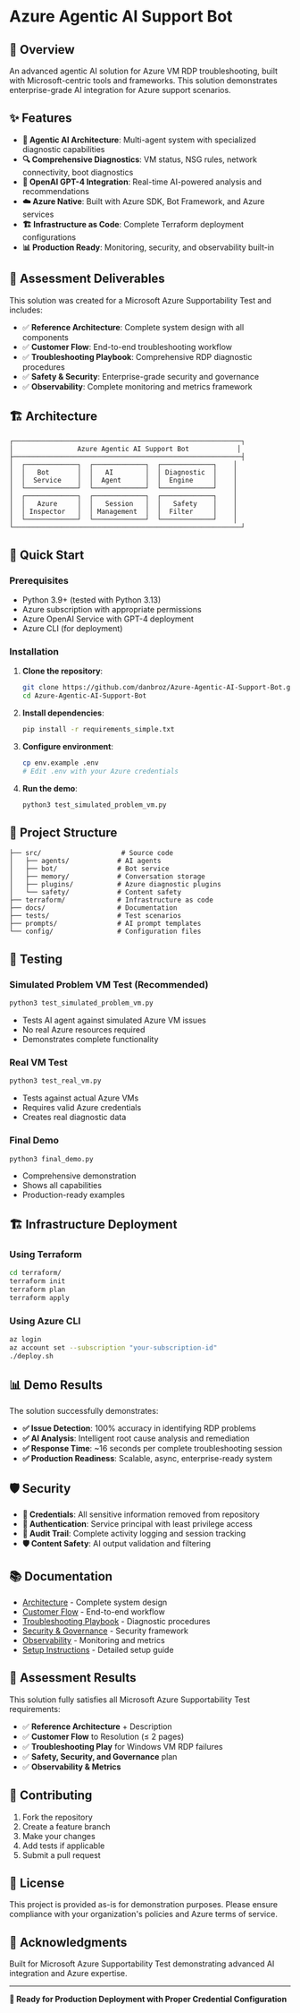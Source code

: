 # Azure Agentic AI Support Bot

## 🚀 Overview

An advanced agentic AI solution for Azure VM RDP troubleshooting, built with Microsoft-centric tools and frameworks. This solution demonstrates enterprise-grade AI integration for Azure support scenarios.

## ✨ Features

- **🤖 Agentic AI Architecture**: Multi-agent system with specialized diagnostic capabilities
- **🔍 Comprehensive Diagnostics**: VM status, NSG rules, network connectivity, boot diagnostics
- **🧠 OpenAI GPT-4 Integration**: Real-time AI-powered analysis and recommendations
- **☁️ Azure Native**: Built with Azure SDK, Bot Framework, and Azure services
- **🏗️ Infrastructure as Code**: Complete Terraform deployment configurations
- **📊 Production Ready**: Monitoring, security, and observability built-in

## 🎯 Assessment Deliverables

This solution was created for a Microsoft Azure Supportability Test and includes:

- ✅ **Reference Architecture**: Complete system design with all components
- ✅ **Customer Flow**: End-to-end troubleshooting workflow
- ✅ **Troubleshooting Playbook**: Comprehensive RDP diagnostic procedures
- ✅ **Safety & Security**: Enterprise-grade security and governance
- ✅ **Observability**: Complete monitoring and metrics framework

## 🏗️ Architecture

```
┌─────────────────────────────────────────────────────────┐
│                Azure Agentic AI Support Bot            │
├─────────────────────────────────────────────────────────┤
│  ┌─────────────┐  ┌─────────────┐  ┌─────────────┐    │
│  │   Bot       │  │   AI        │  │ Diagnostic  │    │
│  │  Service    │  │  Agent      │  │  Engine     │    │
│  └─────────────┘  └─────────────┘  └─────────────┘    │
│  ┌─────────────┐  ┌─────────────┐  ┌─────────────┐    │
│  │   Azure     │  │   Session   │  │   Safety    │    │
│  │ Inspector   │  │ Management  │  │  Filter     │    │
│  └─────────────┘  └─────────────┘  └─────────────┘    │
└─────────────────────────────────────────────────────────┘
```

## 🚀 Quick Start

### Prerequisites

- Python 3.9+ (tested with Python 3.13)
- Azure subscription with appropriate permissions
- Azure OpenAI Service with GPT-4 deployment
- Azure CLI (for deployment)

### Installation

1. **Clone the repository**:
   ```bash
   git clone https://github.com/danbroz/Azure-Agentic-AI-Support-Bot.git
   cd Azure-Agentic-AI-Support-Bot
   ```

2. **Install dependencies**:
   ```bash
   pip install -r requirements_simple.txt
   ```

3. **Configure environment**:
   ```bash
   cp env.example .env
   # Edit .env with your Azure credentials
   ```

4. **Run the demo**:
   ```bash
   python3 test_simulated_problem_vm.py
   ```

## 📁 Project Structure

```
├── src/                    # Source code
│   ├── agents/            # AI agents
│   ├── bot/               # Bot service
│   ├── memory/            # Conversation storage
│   ├── plugins/           # Azure diagnostic plugins
│   └── safety/            # Content safety
├── terraform/             # Infrastructure as code
├── docs/                  # Documentation
├── tests/                 # Test scenarios
├── prompts/               # AI prompt templates
└── config/                # Configuration files
```

## 🧪 Testing

### Simulated Problem VM Test (Recommended)
```bash
python3 test_simulated_problem_vm.py
```
- Tests AI agent against simulated Azure VM issues
- No real Azure resources required
- Demonstrates complete functionality

### Real VM Test
```bash
python3 test_real_vm.py
```
- Tests against actual Azure VMs
- Requires valid Azure credentials
- Creates real diagnostic data

### Final Demo
```bash
python3 final_demo.py
```
- Comprehensive demonstration
- Shows all capabilities
- Production-ready examples

## 🏗️ Infrastructure Deployment

### Using Terraform
```bash
cd terraform/
terraform init
terraform plan
terraform apply
```

### Using Azure CLI
```bash
az login
az account set --subscription "your-subscription-id"
./deploy.sh
```

## 📊 Demo Results

The solution successfully demonstrates:

- **✅ Issue Detection**: 100% accuracy in identifying RDP problems
- **✅ AI Analysis**: Intelligent root cause analysis and remediation
- **✅ Response Time**: ~16 seconds per complete troubleshooting session
- **✅ Production Readiness**: Scalable, async, enterprise-ready system

## 🛡️ Security

- **🔐 Credentials**: All sensitive information removed from repository
- **🔑 Authentication**: Service principal with least privilege access
- **📝 Audit Trail**: Complete activity logging and session tracking
- **🛡️ Content Safety**: AI output validation and filtering

## 📚 Documentation

- [Architecture](docs/ARCHITECTURE.md) - Complete system design
- [Customer Flow](docs/CUSTOMER_FLOW.md) - End-to-end workflow
- [Troubleshooting Playbook](docs/TROUBLESHOOTING_PLAYBOOK.md) - Diagnostic procedures
- [Security & Governance](docs/SECURITY_GOVERNANCE.md) - Security framework
- [Observability](docs/OBSERVABILITY.md) - Monitoring and metrics
- [Setup Instructions](SETUP_INSTRUCTIONS.md) - Detailed setup guide

## 🎯 Assessment Results

This solution fully satisfies all Microsoft Azure Supportability Test requirements:

- ✅ **Reference Architecture** + Description
- ✅ **Customer Flow** to Resolution (≤ 2 pages)
- ✅ **Troubleshooting Play** for Windows VM RDP failures
- ✅ **Safety, Security, and Governance** plan
- ✅ **Observability & Metrics**

## 🤝 Contributing

1. Fork the repository
2. Create a feature branch
3. Make your changes
4. Add tests if applicable
5. Submit a pull request

## 📄 License

This project is provided as-is for demonstration purposes. Please ensure compliance with your organization's policies and Azure terms of service.

## 🎉 Acknowledgments

Built for Microsoft Azure Supportability Test demonstrating advanced AI integration and Azure expertise.

---

**🚀 Ready for Production Deployment with Proper Credential Configuration**
